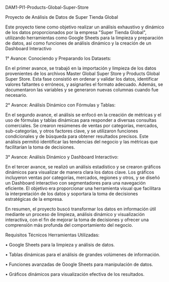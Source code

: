 DAM1-PI1-Products-Global-Super-Store

Proyecto de Análisis de Datos de Super Tienda Global

Este proyecto tiene como objetivo realizar un análisis exhaustivo y dinámico de los datos proporcionados por la empresa "Super Tienda Global", utilizando herramientas como Google Sheets para la limpieza y preparación de datos, así como funciones de análisis dinámico y la creación de un Dashboard Interactivo

1° Avance: Conociendo y Preparando los Datasets:

En el primer avance, se trabajó en la importación y limpieza de los datos provenientes de los archivos Master Global Super Store y Products Global Super Store. Esta fase consistió en ordenar y validar los datos, identificar valores faltantes o erróneos, y asignarles el formato adecuado. Además, se documentaron las variables y se generaron nuevas columnas cuando fue necesario.

2° Avance: Análisis Dinámico con Fórmulas y Tablas:

En el segundo avance, el análisis se enfocó en la creación de métricas y el uso de fórmulas y tablas dinámicas para responder a diversas consultas comerciales. Se crearon resúmenes de ventas por categorías, mercados, sub-categorías, y otros factores clave, y se utilizaron funciones condicionales y de búsqueda para obtener resultados precisos. Este análisis permitió identificar las tendencias del negocio y las métricas que facilitarían la toma de decisiones.

3° Avance: Análisis Dinámico y Dashboard Interactivo:

En el tercer avance, se realizó un análisis estadístico y se crearon gráficos dinámicos para visualizar de manera clara los datos clave. Los gráficos incluyeron ventas por categorías, mercados, regiones y otros, y se diseñó un Dashboard interactivo con segmentadores para una navegación eficiente. El objetivo era proporcionar una herramienta visual que facilitara la interpretación de los datos y soportara la toma de decisiones estratégicas de la empresa.

En resumen, el proyecto buscó transformar los datos en información útil mediante un proceso de limpieza, análisis dinámico y visualización interactiva, con el fin de mejorar la toma de decisiones y ofrecer una comprensión más profunda del comportamiento del negocio.

Requisitos Técnicos
Herramientas Utilizadas:

• Google Sheets para la limpieza y análisis de datos.

• Tablas dinámicas para el análisis de grandes volúmenes de información.

• Funciones avanzadas de Google Sheets para manipulación de datos.

• Gráficos dinámicos para visualización efectiva de los resultados.
